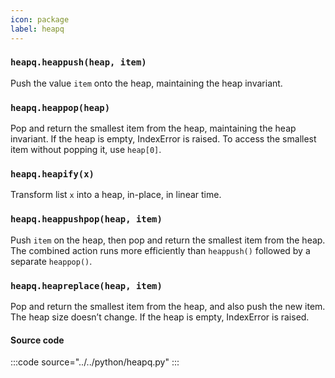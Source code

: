 ```yaml
---
icon: package
label: heapq
---
```


### `heapq.heappush(heap, item)`

Push the value `item` onto the heap, maintaining the heap invariant.

### `heapq.heappop(heap)`

Pop and return the smallest item from the heap, maintaining the heap invariant. If the heap is empty, IndexError is raised. To access the smallest item without popping it, use `heap[0]`.

### `heapq.heapify(x)`

Transform list `x` into a heap, in-place, in linear time.

### `heapq.heappushpop(heap, item)`

Push `item` on the heap, then pop and return the smallest item from the heap. The combined action runs more efficiently than `heappush()` followed by a separate `heappop()`.

### `heapq.heapreplace(heap, item)`

Pop and return the smallest item from the heap, and also push the new item. The heap size doesn’t change. If the heap is empty, IndexError is raised.

#### Source code

:::code source="../../python/heapq.py" :::